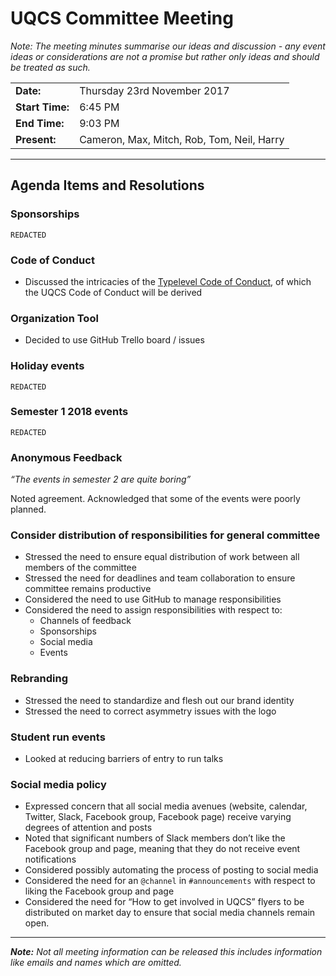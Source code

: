 # UQCS Committee Meeting

_Note: The meeting minutes summarise our ideas and discussion - any event ideas or considerations are not a promise but rather only ideas and should be treated as such._

<table>
    <tr>
        <td><b>Date:</b></td>
        <td>Thursday 23rd November 2017</td>
    </tr>
    <tr>
        <td><b>Start Time:</b></td>
        <td>6:45 PM</td>
    </tr>
    <tr>
        <td><b>End Time:</b></td>
        <td>9:03 PM</td>
    </tr>
    <tr>
        <td><b>Present:</b></td>
        <td>Cameron, Max, Mitch, Rob, Tom, Neil, Harry</td>
    </tr>
</table>

<hr>

## Agenda Items and Resolutions

### Sponsorships

`REDACTED`

### Code of Conduct

- Discussed the intricacies of the [Typelevel Code of Conduct](https://typelevel.org/conduct), of which the UQCS Code of Conduct will be derived


### Organization Tool

- Decided to use GitHub Trello board / issues

### Holiday events

`REDACTED`

### Semester 1 2018 events

`REDACTED`

### Anonymous Feedback

_“The events in semester 2 are quite boring”_

Noted agreement. Acknowledged that some of the events were poorly planned.

###  Consider distribution of responsibilities for general committee

- Stressed the need to ensure equal distribution of work between all members of the committee
- Stressed the need for deadlines and team collaboration to ensure committee remains productive
- Considered the need to use GitHub to manage responsibilities
- Considered the need to assign responsibilities with respect to:
  + Channels of feedback
  + Sponsorships
  + Social media
  + Events

### Rebranding

- Stressed the need to standardize and flesh out our brand identity
- Stressed the need to correct asymmetry issues with the logo

### Student run events

- Looked at reducing barriers of entry to run talks

### Social media policy

- Expressed concern that all social media avenues (website, calendar, Twitter, Slack, Facebook group, Facebook page) receive varying degrees of attention and posts
- Noted that significant numbers of Slack members don’t like the Facebook group and page, meaning that they do not receive event notifications
- Considered possibly automating the process of posting to social media
- Considered the need for an `@channel` in `#announcements` with respect to liking the Facebook group and page
- Considered the need for “How to get involved in UQCS” flyers to be distributed on market day to ensure that social media channels remain open.

<hr>

_**Note:** Not all meeting information can be released this includes information like emails and names
which are omitted._

